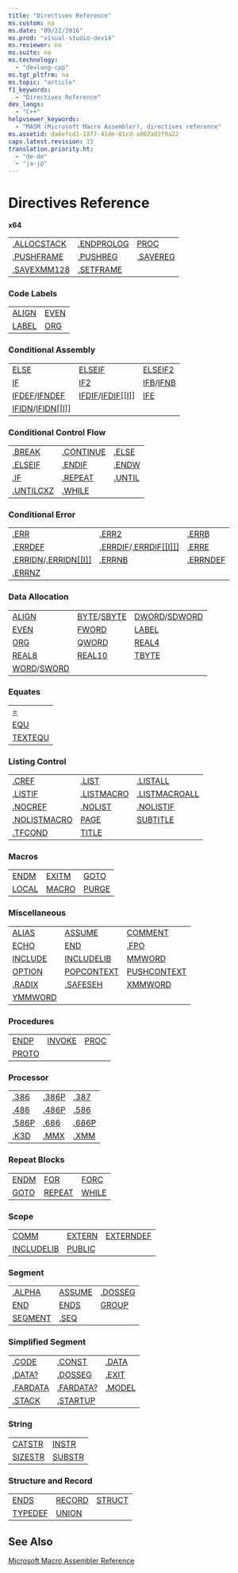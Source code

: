 ```yaml
---
title: "Directives Reference"
ms.custom: na
ms.date: "09/22/2016"
ms.prod: "visual-studio-dev14"
ms.reviewer: na
ms.suite: na
ms.technology: 
  - "devlang-cpp"
ms.tgt_pltfrm: na
ms.topic: "article"
f1_keywords: 
  - "Directives Reference"
dev_langs: 
  - "C++"
helpviewer_keywords: 
  - "MASM (Microsoft Macro Assembler), directives reference"
ms.assetid: da6efcd1-18f7-41de-81cd-a002a02f9a22
caps.latest.revision: 15
translation.priority.ht: 
  - "de-de"
  - "ja-jp"
---
```

# Directives Reference
**x64**  
  
||||  
|-|-|-|  
|[.ALLOCSTACK](../VS_csharp/.allocstack.md)|[.ENDPROLOG](../VS_csharp/.endprolog.md)|[PROC](../VS_csharp/proc.md)|  
|[.PUSHFRAME](../VS_csharp/.pushframe.md)|[.PUSHREG](../VS_csharp/.pushreg.md)|[.SAVEREG](../VS_csharp/.savereg.md)|  
|[.SAVEXMM128](../VS_csharp/.savexmm128.md)|[.SETFRAME](../VS_csharp/.setframe.md)||  
  
### Code Labels  
  
|||  
|-|-|  
|[ALIGN](../VS_csharp/align--masm-.md)|[EVEN](../VS_csharp/even.md)|  
|[LABEL](../VS_csharp/label--masm-.md)|[ORG](../VS_csharp/org.md)|  
  
### Conditional Assembly  
  
||||  
|-|-|-|  
|[ELSE](../VS_csharp/else--masm-.md)|[ELSEIF](../VS_csharp/elseif--masm-.md)|[ELSEIF2](../VS_csharp/elseif2.md)|  
|[IF](../VS_csharp/if--masm-.md)|[IF2](../VS_csharp/if2.md)|[IFB](../VS_csharp/ifb.md)/[IFNB](../VS_csharp/ifnb.md)|  
|[IFDEF](../VS_csharp/ifdef.md)/[IFNDEF](../VS_csharp/ifndef.md)|[IFDIF](../VS_csharp/ifdif].md)/[IFDIF&#91;&#91;I&#93;&#93;](../VS_csharp/ifdif].md)|[IFE](../VS_csharp/ife.md)|  
|[IFIDN](../VS_csharp/ifidn].md)/[IFIDN&#91;&#91;I&#93;&#93;](../VS_csharp/ifidn].md)|||  
  
### Conditional Control Flow  
  
||||  
|-|-|-|  
|[.BREAK](../VS_csharp/.break.md)|[.CONTINUE](../VS_csharp/.continue.md)|[.ELSE](../VS_csharp/.else.md)|  
|[.ELSEIF](../VS_csharp/.if.md)|[.ENDIF](../VS_csharp/.endif.md)|[.ENDW](../VS_csharp/.endw.md)|  
|[.IF](../VS_csharp/.if.md)|[.REPEAT](../VS_csharp/.repeat.md)|[.UNTIL](../VS_csharp/.until.md)|  
|[.UNTILCXZ](../VS_csharp/.untilcxz.md)|[.WHILE](../VS_csharp/.while.md)||  
  
### Conditional Error  
  
||||  
|-|-|-|  
|[.ERR](../VS_csharp/.err.md)|[.ERR2](../VS_csharp/.err2.md)|[.ERRB](../VS_csharp/.errb.md)|  
|[.ERRDEF](../VS_csharp/.errdef.md)|[.ERRDIF](../VS_csharp/.errdif]].md)/[.ERRDIF&#91;&#91;I&#93;&#93;&#93;](../VS_csharp/.errdif]].md)|[.ERRE](../VS_csharp/.erre.md)|  
|[.ERRIDN](../VS_csharp/.erridn].md)/[.ERRIDN&#91;&#91;I&#93;&#93;](../VS_csharp/.erridn].md)|[.ERRNB](../VS_csharp/.errnb.md)|[.ERRNDEF](../VS_csharp/.errndef.md)|  
|[.ERRNZ](../VS_csharp/.errnz.md)|||  
  
### Data Allocation  
  
||||  
|-|-|-|  
|[ALIGN](../VS_csharp/align--masm-.md)|[BYTE](../VS_csharp/byte--masm-.md)/[SBYTE](../VS_csharp/sbyte--masm-.md)|[DWORD](../VS_csharp/dword.md)/[SDWORD](../VS_csharp/sdword.md)|  
|[EVEN](../VS_csharp/even.md)|[FWORD](../VS_csharp/fword.md)|[LABEL](../VS_csharp/label--masm-.md)|  
|[ORG](../VS_csharp/org.md)|[QWORD](../VS_csharp/qword.md)|[REAL4](../VS_csharp/real4.md)|  
|[REAL8](../VS_csharp/real8.md)|[REAL10](../VS_csharp/real10.md)|[TBYTE](../VS_csharp/tbyte.md)|  
|[WORD](../VS_csharp/word.md)/[SWORD](../VS_csharp/sword.md)|||  
  
### Equates  
  
||  
|-|  
|[=](../VS_csharp/=.md)|  
|[EQU](../VS_csharp/equ.md)|  
|[TEXTEQU](../VS_csharp/textequ.md)|  
  
### Listing Control  
  
||||  
|-|-|-|  
|[.CREF](../VS_csharp/.cref.md)|[.LIST](../VS_csharp/.list.md)|[.LISTALL](../VS_csharp/.listall.md)|  
|[.LISTIF](../VS_csharp/.listif.md)|[.LISTMACRO](../VS_csharp/.listmacro.md)|[.LISTMACROALL](../VS_csharp/.listmacroall.md)|  
|[.NOCREF](../VS_csharp/.nocref.md)|[.NOLIST](../VS_csharp/.nolist.md)|[.NOLISTIF](../VS_csharp/.nolistif.md)|  
|[.NOLISTMACRO](../VS_csharp/.nolistmacro.md)|[PAGE](../VS_csharp/page.md)|[SUBTITLE](../VS_csharp/subtitle.md)|  
|[.TFCOND](../VS_csharp/.tfcond.md)|[TITLE](../VS_csharp/title.md)||  
  
### Macros  
  
||||  
|-|-|-|  
|[ENDM](../VS_csharp/endm.md)|[EXITM](../VS_csharp/exitm.md)|[GOTO](../VS_csharp/goto--masm-.md)|  
|[LOCAL](../VS_csharp/local--masm-.md)|[MACRO](../VS_csharp/macro.md)|[PURGE](../VS_csharp/purge.md)|  
  
### Miscellaneous  
  
||||  
|-|-|-|  
|[ALIAS](../VS_csharp/alias--masm-.md)|[ASSUME](../VS_csharp/assume.md)|[COMMENT](../VS_csharp/comment--masm-.md)|  
|[ECHO](../VS_csharp/echo.md)|[END](../VS_csharp/end--masm-.md)|[.FPO](../VS_csharp/.fpo.md)|  
|[INCLUDE](../VS_csharp/include--masm-.md)|[INCLUDELIB](../VS_csharp/includelib--masm-.md)|[MMWORD](../VS_csharp/mmword.md)|  
|[OPTION](../VS_csharp/option--masm-.md)|[POPCONTEXT](../VS_csharp/popcontext.md)|[PUSHCONTEXT](../VS_csharp/pushcontext.md)|  
|[.RADIX](../VS_csharp/.radix.md)|[.SAFESEH](../VS_csharp/.safeseh.md)|[XMMWORD](../VS_csharp/xmmword.md)|  
|[YMMWORD](../VS_csharp/ymmword.md)|||  
  
### Procedures  
  
||||  
|-|-|-|  
|[ENDP](../VS_csharp/endp.md)|[INVOKE](../VS_csharp/invoke.md)|[PROC](../VS_csharp/proc.md)|  
|[PROTO](../VS_csharp/proto.md)|||  
  
### Processor  
  
||||  
|-|-|-|  
|[.386](../VS_csharp/.386.md)|[.386P](../VS_csharp/.386p.md)|[.387](../VS_csharp/.387.md)|  
|[.486](../VS_csharp/.486.md)|[.486P](../VS_csharp/.486p.md)|[.586](../VS_csharp/.586.md)|  
|[.586P](../VS_csharp/.586p.md)|[.686](../VS_csharp/.686.md)|[.686P](../VS_csharp/.686p.md)|  
|[.K3D](../VS_csharp/.k3d.md)|[.MMX](../VS_csharp/.mmx.md)|[.XMM](../VS_csharp/.xmm.md)|  
  
### Repeat Blocks  
  
||||  
|-|-|-|  
|[ENDM](../VS_csharp/endm.md)|[FOR](../VS_csharp/for--masm-.md)|[FORC](../VS_csharp/forc.md)|  
|[GOTO](../VS_csharp/goto--masm-.md)|[REPEAT](../VS_csharp/repeat.md)|[WHILE](../VS_csharp/while--masm-.md)|  
  
### Scope  
  
||||  
|-|-|-|  
|[COMM](../VS_csharp/comm.md)|[EXTERN](../VS_csharp/extern--masm-.md)|[EXTERNDEF](../VS_csharp/externdef.md)|  
|[INCLUDELIB](../VS_csharp/includelib--masm-.md)|[PUBLIC](../VS_csharp/public--masm-.md)||  
  
### Segment  
  
||||  
|-|-|-|  
|[.ALPHA](../VS_csharp/.alpha.md)|[ASSUME](../VS_csharp/assume.md)|[.DOSSEG](../VS_csharp/.dosseg.md)|  
|[END](../VS_csharp/end--masm-.md)|[ENDS](../VS_csharp/ends--masm-.md)|[GROUP](../VS_csharp/group.md)|  
|[SEGMENT](../VS_csharp/segment.md)|[.SEQ](../VS_csharp/.seq.md)||  
  
### Simplified Segment  
  
||||  
|-|-|-|  
|[.CODE](../VS_csharp/.code.md)|[.CONST](../VS_csharp/.const.md)|[.DATA](../VS_csharp/.data.md)|  
|[.DATA?](../VS_csharp/.data-.md)|[.DOSSEG](../VS_csharp/.dosseg.md)|[.EXIT](../VS_csharp/.exit.md)|  
|[.FARDATA](../VS_csharp/.fardata.md)|[.FARDATA?](../VS_csharp/.fardata-.md)|[.MODEL](../VS_csharp/.model.md)|  
|[.STACK](../VS_csharp/.stack.md)|[.STARTUP](../VS_csharp/.startup.md)||  
  
### String  
  
|||  
|-|-|  
|[CATSTR](../VS_csharp/catstr.md)|[INSTR](../VS_csharp/instr.md)|  
|[SIZESTR](../VS_csharp/sizestr.md)|[SUBSTR](../VS_csharp/substr.md)|  
  
### Structure and Record  
  
||||  
|-|-|-|  
|[ENDS](../VS_csharp/ends--masm-.md)|[RECORD](../VS_csharp/record--masm-.md)|[STRUCT](../VS_csharp/struct--masm-.md)|  
|[TYPEDEF](../VS_csharp/typedef--masm-.md)|[UNION](../VS_csharp/union.md)||  
  
## See Also  
 [Microsoft Macro Assembler Reference](../VS_csharp/microsoft-macro-assembler-reference.md)